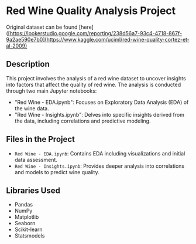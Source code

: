 # Red Wine Quality Analysis Project

Original dataset can be found [here]([https://lookerstudio.google.com/reporting/238d56a7-93c4-4718-867f-9a2ae590e7b0](https://www.kaggle.com/uciml/red-wine-quality-cortez-et-al-2009)

## Description
This project involves the analysis of a red wine dataset to uncover insights into factors that affect the quality of red wine. The analysis is conducted through two main Jupyter notebooks: 
- "Red Wine - EDA.ipynb": Focuses on Exploratory Data Analysis (EDA) of the wine data.
- "Red Wine - Insights.ipynb": Delves into specific insights derived from the data, including correlations and predictive modeling.

## Files in the Project
- `Red Wine - EDA.ipynb`: Contains EDA including visualizations and initial data assessment.
- `Red Wine - Insights.ipynb`: Provides deeper analysis into correlations and models to predict wine quality.

## Libraries Used
- Pandas
- NumPy
- Matplotlib
- Seaborn
- Scikit-learn
- Statsmodels
